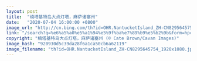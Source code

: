 ```yaml
---
layout: post
title:  "楠塔基特岛大点灯塔，麻萨诸塞州"
date:   "2020-07-04 16:00:00 +0800"
image_url: "http://cn.bing.com/th?id=OHR.NantucketIsland_ZH-CN8295645754_1920x1080.jpg&rf=LaDigue_1920x1080.jpg&pid=hp"
link: "/search?q=%e6%a5%a0%e5%a1%94%e5%9f%ba%e7%89%b9%e5%b2%9b&form=hpcapt&mkt=zh-cn"
copyright: "楠塔基特岛大点灯塔，麻萨诸塞州 (© Cate Brown/Cavan Images)"
image_hash: "920930d5c39da28f6a1ca50cb6a62119"
image_filename: "th?id=OHR.NantucketIsland_ZH-CN8295645754_1920x1080.jpg&rf=LaDigue_1920x1080.jpg&pid=hp"
---
```

